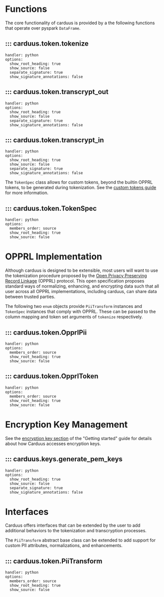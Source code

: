 # Functions

The core functionality of carduus is provided by a the following functions that operate over pyspark `DataFrame`.

## ::: carduus.token.tokenize
    handler: python
    options:
      show_root_heading: true
      show_source: false
      separate_signature: true
      show_signature_annotations: false

## ::: carduus.token.transcrypt_out
    handler: python
    options:
      show_root_heading: true
      show_source: false
      separate_signature: true
      show_signature_annotations: false

## ::: carduus.token.transcrypt_in
    handler: python
    options:
      show_root_heading: true
      show_source: false
      separate_signature: true
      show_signature_annotations: false

The `TokenSpec` class allows for custom tokens, beyond the builtin OPPRL tokens, to be generated during tokenization. See the [custom tokens guide](./guides/custom-tokens.md) for more information.

## ::: carduus.token.TokenSpec
    handler: python
    options:
      members_order: source
      show_root_heading: true
      show_source: false

# OPPRL Implementation

Although carduus is designed to be extensible, most users will want to use the tokenization procedure proposed by the [Open Privacy Preserving Record Linkage](../opprl.md) (OPPRL) protocol. This open specification proposes standard ways of normalizing, enhancing, and encrypting data such that all user across all OPPRL implementations, including carduus, can share data between trusted parties.

The following two `enum` objects provide `PiiTransform` instances and `TokenSpec` instances that comply with OPPRL. These can be passed to the column mapping and token set arguments of `tokenize` respectively.

## ::: carduus.token.OpprlPii
    handler: python
    options:
      members_order: source
      show_root_heading: true
      show_source: false

## ::: carduus.token.OpprlToken
    handler: python
    options:
      members_order: source
      show_root_heading: true
      show_source: false

# Encryption Key Management

See the [encryption key section](./guides/getting-started.md#encryption-keys) of the "Getting started" guide for details about how Carduus accesses encryption keys.

## ::: carduus.keys.generate_pem_keys
    handler: python
    options:
      show_root_heading: true
      show_source: false
      separate_signature: true
      show_signature_annotations: false


# Interfaces

Carduus offers interfaces that can be extended by the user to add additional behaviors to the tokenization and transcryption processes.

The `PiiTransform` abstract base class can be extended to add support for custom PII attributes, normalizations, and enhancements.

## ::: carduus.token.PiiTransform
    handler: python
    options:
      members_order: source
      show_root_heading: true
      show_source: false
